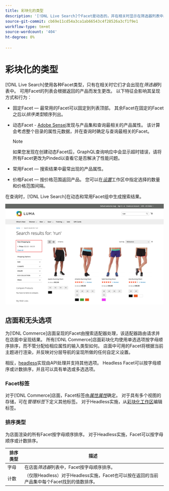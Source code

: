 ```yaml
---
title: 彩块化的类型
description: '[!DNL Live Search]个Facet是动态的，并在相关时显示在筛选器列表中。'
source-git-commit: cb69e11cd54a3ca1ab66543c4f28526a3cf1f9e1
workflow-type: tm+mt
source-wordcount: '404'
ht-degree: 0%

---
```


# 彩块化的类型

[!DNL Live Search]使用各种Facet类型，只有在相关时它们才会出现在&#x200B;*筛选器*&#x200B;列表中。 可用Facet的列表会根据返回的产品而发生更改。 以下特征会影响其呈现方式和行为：

* 固定Facet — 最常用的Facet可以固定到列表顶部。 其余Facet在固定的Facet之后以&#x200B;*排序类型*&#x200B;顺序列出。
* 动态Facet - [Adobe Sensei](https://www.adobe.com/sensei.html)发现与产品集和查询最相关的产品属性。 该计算会考虑整个目录的属性元数据，并在查询时确定与查询最相关的Facet。

  >[!NOTE]
  >
  >如果您发现在创建动态Facet后，GraphQL查询响应中会显示超时错误，请将所有Facet更改为Pinded以查看它是否解决了性能问题。

* 常用Facet — 搜索结果中最常出现的产品属性。
* 价格Facet — 按价格范围返回产品。 您可以在&#x200B;[*设置*](settings.md)&#x200B;工作区中指定选择的数量和价格范围间隔。

在查询时，[!DNL Live Search]在动态和常用Facet组中生成搜索结果。

![Facet — 价格](assets/storefront-search-results-run-price.png)

## 店面和无头选项

为[!DNL Commerce]店面呈现的Facet由搜索适配器处理，该适配器路由请求并在店面中呈现结果。 所有[!DNL Commerce]店面彩块化均使用单选选项按字母顺序排序，而不管分配给相应属性的输入类型如何。 店面中可用的Facet将根据当前主题进行渲染，并反映对分层导航的呈现所做的任何自定义设置。

相反，[headless](https://developer.adobe.com/commerce/php/architecture/technical-vision/web-api/)实现由API处理并支持其他选项。 Headless Facet可以按字母顺序或计数排序，并且可以具有单选或多选选项。

### Facet标签

对于[!DNL Commerce]店面，Facet标签由&#x200B;[*属性属性*](https://experienceleague.adobe.com/docs/commerce-admin/catalog/product-attributes/create/attribute-product-create.html)确定。 对于具有多个视图的存储，可在&#x200B;*管理标签*&#x200B;下定义其他标签。 对于Headless实施，从[彩块化工作区](faceting-workspace.md)编辑标签。

### 排序类型

为店面渲染的所有Facet按字母顺序排序。 对于Headless实施，Facet可以按字母顺序或计数排序。

| 排序类型 | 描述 |
|--- |--- |
| 字母 | 在店面&#x200B;*筛选器*&#x200B;列表中，Facet按字母顺序排序。 |
| 计数 | （仅限Headless）对于Headless实施，Facet也可以按在返回的当前产品集中每个Facet找到的值数排序。 |
